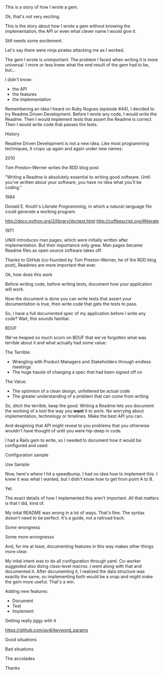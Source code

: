 This is a story of how I wrote a gem.


Ok, that's not very exciting.


This is the story about how I wrote a gem without knowing the
implementation, the API or even what clever name I would give it.


Still needs some excitement.


Let's say there were ninja pirates attacking me as I worked.


The gem I wrote is unimportant. The problem I faced when writing it is
more universal. I more or less knew what the end result of the gem had
to be, but...


I didn't know:
- the API
- the features
- the implementation


Remembering an idea I heard on Ruby Rogues (epsiode #44), I decided to
try Readme Driven Development. Before I wrote any code, I would write
the Readme. Then I would implement tests that assert the Readme is
correct. Then I would write code that passes the tests.


History


Readme Driven Development is not a new idea. Like most programming
techniques, it crops up again and again under new names:


2010

Tom Preston-Werner writes the RDD blog post:

"Writing a Readme is absolutely essential to writing good software. Until you've written about your software, you have no idea what you'll be coding."



1984

Donald E. Knuth's _Literate Programming_, in which a natural-language
file could generate a working program.


http://docs.python.org/2/library/doctest.html
http://coffeescript.org/#literate


1971

UNIX introduces man pages, which were initially written after
implementation. But their importance only grew. Man pages became Readme
files as open source software takes off.


Thanks to GitHub (co-founded by Tom Preston-Werner, he of the RDD blog
post), Readmes are more important that ever.


Ok, how does this work

Before writing code, before writing tests, document how your application
will work.


Now the document is done you can write tests that assert your
documentation is true, then write code that gets the tests to pass.


So, I have a full documented spec of my application before I write any
code? Wait, this sounds familiar.


BDUF


We've heaped so much scorn on BDUF that we've forgotten what was
terrible about it and what actually had some value:


The Terrible:
  - Wrangling with Product Managers and Stakeholders through endless
    meetings
  - The huge hassle of changing a spec that had been signed off on


The Value:
  - The optimism of a clean design, unfettered be actual code
  - The greater understanding of a problem that can come from writing


So, ditch the terrible, keep the good. Writing a Readme lets you
document the working of a tool the way you **want** it to work. No
worrying about implementation, technology or timelines. Make the best
API you can.


And desgining that API might reveal to you problems that you otherwise
wouldn't have thought of until you were hip-deep in code.


I had a Rails gem to write, so I needed to document how it would be
configured and used:

Configuration sample


Use Sample


Now, here's where I hit a speedbump. I had no idea how to implement
this. I knew it was what I wanted, but I didn't know how to get from
point A to B.


Yet.


The exact details of how I implemented this aren't important. All that
matters is that I did, kind of.


My inital README was wrong in a lot of ways. That's fine. The syntax
doesn't need to be perfect. It's a guide, not a railroad track.


Some wrongness


Some more wrongnesss


And, for me at least, documenting features in this way makes other
things more clear.


My inital intent was to do all configuration through yaml. Co-worker
suggested also doing class-level macros. I went along with that and
documented it. After documenting it, I realized the data structure was
exactly the same, so implementing both would be a snap and might make
the gem more useful. That's a win.


Adding new features:
  - Document
  - Test
  - Implement


Getting really jiggy with it

https://github.com/avdi/keyword_params


Good situations


Bad situations


The accolades


Thanks
